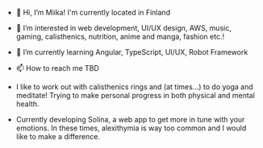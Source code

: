 - 👋  Hi, I’m Miika! I'm currently located in Finland
- 👀  I’m interested in web development, UI/UX design, AWS, music, gaming, calisthenics, nutrition, anime and manga, fashion etc.! 
- 🌱  I’m currently learning Angular, TypeScript, UI/UX, Robot Framework
- 📫  How to reach me TBD

- I like to work out with calisthenics rings and (at times...) to do yoga and meditate! Trying to make personal progress in both physical and mental health. 
- Currently developing Solina, a web app to get more in tune with your emotions. In these times, alexithymia is way too common and I would like to make a difference.

<!---
maika-p/maika-p is a ✨ special ✨ repository because its `README.md` (this file) appears on your GitHub profile.
You can click the Preview link to take a look at your changes.
--->

